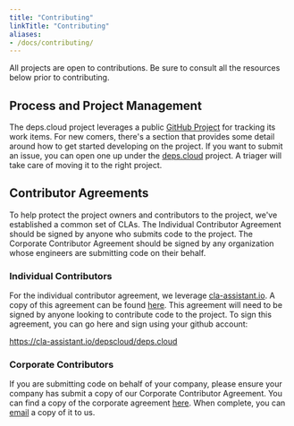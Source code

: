 ```yaml
---
title: "Contributing"
linkTitle: "Contributing"
aliases:
- /docs/contributing/
---
```


All projects are open to contributions.
Be sure to consult all the resources below prior to contributing.

## Process and Project Management

The deps.cloud project leverages a public [GitHub Project](https://github.com/orgs/depscloud/projects/1) for tracking its work items.
For new comers, there's a section that provides some detail around how to get started developing on the project.
If you want to submit an issue, you can open one up under the [deps.cloud](https://github.com/depscloud/deps.cloud/issues/new) project.
A triager will take care of moving it to the right project.

## Contributor Agreements

To help protect the project owners and contributors to the project, we've established a common set of CLAs.
The Individual Contributor Agreement should be signed by anyone who submits code to the project.
The Corporate Contributor Agreement should be signed by any organization whose engineers are submitting code on their behalf.

### Individual Contributors

For the individual contributor agreement, we leverage [cla-assistant.io](https://cla-assistant.io/depscloud/deps.cloud).
A copy of this agreement can be found [here](https://raw.githubusercontent.com/depscloud/deps.cloud/main/clas/corporate.md).
This agreement will need to be signed by anyone looking to contribute code to the project.
To sign this agreement, you can go here and sign using your github account:

https://cla-assistant.io/depscloud/deps.cloud

### Corporate Contributors

If you are submitting code on behalf of your company, please ensure your company has submit a copy of our Corporate Contributor Agreement.
You can find a copy of the corporate agreement [here](https://raw.githubusercontent.com/depscloud/deps.cloud/main/clas/corporate.md).
When complete, you can [email](mailto:clas@deps.cloud) a copy of it to us.
